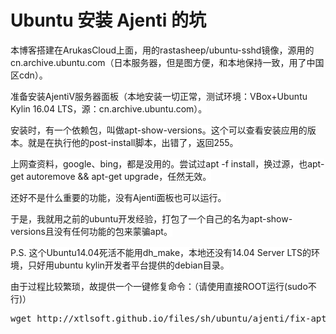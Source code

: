 # Ubuntu 安装 Ajenti 的坑

<p><font style="background-color: rgb(255, 255, 255);">本博客搭建在ArukasCloud上面，用的rastasheep/ubuntu-sshd镜像，源用的cn.archive.ubuntu.com（日本服务器，但是图方便，和本地保持一致，用了中国区cdn）。</font></p><p><font style="background-color: rgb(255, 255, 255);">准备安装AjentiV服务器面板（本地安装一切正常，测试环境：VBox+Ubuntu Kylin 16.04 LTS，源：cn.archive.ubuntu.com）。</font></p><p><font style="background-color: rgb(255, 255, 255);">安装时，有一个依赖包，叫做apt-show-versions。这个可以查看安装应用的版本。就是在执行他的post-install脚本，出错了，返回255。</font></p><p><font style="background-color: rgb(255, 255, 255);">上网查资料，google、bing，都是没用的。尝试过apt -f install，换过源，也apt-get autoremove &amp;&amp; apt-get upgrade，任然无效。</font></p><p><font style="background-color: rgb(255, 255, 255);">还好不是什么重要的功能，没有Ajenti面板也可以运行。</font></p><p><font style="background-color: rgb(255, 255, 255);">于是，我就用之前的ubuntu开发经验，打包了一个自己的名为apt-show-versions且没有任何功能的包来蒙骗apt。</font></p><p><font style="background-color: rgb(255, 255, 255);">P.S. 这个Ubuntu14.04死活不能用dh_make，本地还没有14.04 Server LTS的环境，只好用ubuntu kylin开发者平台提供的debian目录。</font></p><p>由于过程比较繁琐，故提供一个一键修复命令：（请使用直接ROOT运行(sudo不行)）</p><pre>wget http://xtlsoft.github.io/files/sh/ubuntu/ajenti/fix-apt.sh &amp;&amp; chmod +x ./fix-apt.sh &amp;&amp; ./fix-apt.sh</pre>
